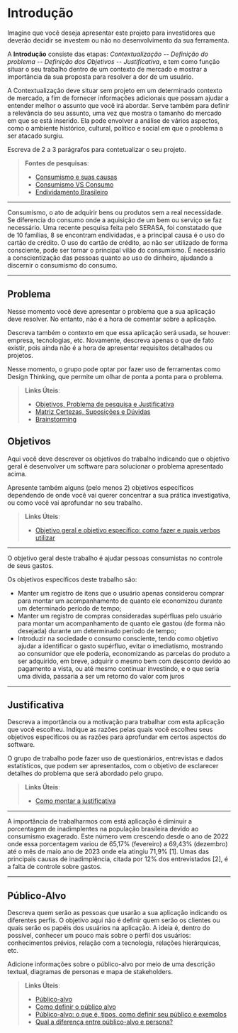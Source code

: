 # Introdução

Imagine que você deseja apresentar este projeto para investidores que deverão decidir se investem ou não no desenvolvimento da sua ferramenta.

A **Introdução** consiste das etapas: *Contextualização -- Definição do problema -- Definição dos Objetivos -- Justificativa*, e tem como função situar o seu trabalho dentro de um contexto de mercado e mostrar a importância da sua proposta para resolver a dor de um usuário.


A Contextualização deve situar sem projeto em um determinado contexto de mercado, a fim de fornecer informações adicionais que possam ajudar a entender melhor o assunto que você irá abordar. Serve também para definir a relevância do seu assunto, uma vez que mostra o tamanho do mercado em que se está inserido. Ela pode envolver a análise de vários aspectos, como o ambiente histórico, cultural, político e social em que o problema a ser atacado surgiu.

Escreva de 2 a 3 parágrafos para contetualizar o seu projeto.

 > **Fontes de pesquisas**:
> - [Consumismo e suas causas](https://www.politize.com.br/consumismo-o-que-e/#:~:text=O%20consumismo%20n%C3%A3o%20tem%20uma,propaganda%20utilizadas%20por%20organiza%C3%A7%C3%B5es%20empresariais.)
> - [Consumismo VS Consumo](https://www.idinheiro.com.br/financaspessoais/consumismo-como-evitar/)
> - [Endividamento Brasileiro](https://www.serasa.com.br/limpa-nome-online/blog/endividamento-no-brasil/)

---

 Consumismo, o ato de adquirir bens ou produtos sem a real necessidade. Se diferencia do consumo onde a aquisição de um bem ou serviço se faz necessário.
 Uma recente pesquisa feita pelo SERASA, foi constatado que de 10 famílias, 8 se encontram endividadas, e a principal causa é o uso do cartão de crédito. O uso do cartão de crédito, ao não ser utilizado de forma consciente, pode ser tornar o principal vilão do consumismo. 
  É necessário a conscientização das pessoas quanto ao uso do dinheiro, ajudando a discernir o consumismo do consumo. 

---

## Problema

Nesse momento você deve apresentar o problema que a sua aplicação deve  resolver. No entanto, não é a hora de comentar sobre a aplicação.

Descreva também o contexto em que essa aplicação será usada, se  houver: empresa, tecnologias, etc. Novamente, descreva apenas o que de  fato existir, pois ainda não é a hora de apresentar requisitos  detalhados ou projetos.

Nesse momento, o grupo pode optar por fazer uso  de ferramentas como Design Thinking, que permite um olhar de ponta a ponta para o problema.

> **Links Úteis**:
> - [Objetivos, Problema de pesquisa e Justificativa](https://medium.com/@versioparole/objetivos-problema-de-pesquisa-e-justificativa-c98c8233b9c3)
> - [Matriz Certezas, Suposições e Dúvidas](https://medium.com/educa%C3%A7%C3%A3o-fora-da-caixa/matriz-certezas-suposi%C3%A7%C3%B5es-e-d%C3%BAvidas-fa2263633655)
> - [Brainstorming](https://www.euax.com.br/2018/09/brainstorming/)

## Objetivos

Aqui você deve descrever os objetivos do trabalho indicando que o objetivo geral é desenvolver um software para solucionar o problema apresentado acima. 

Apresente também alguns (pelo menos 2) objetivos específicos dependendo de onde você vai querer concentrar a sua prática investigativa, ou como você vai aprofundar no seu trabalho.
 
> **Links Úteis**:
> - [Objetivo geral e objetivo específico: como fazer e quais verbos utilizar](https://blog.mettzer.com/diferenca-entre-objetivo-geral-e-objetivo-especifico/)

---

O objetivo geral deste trabalho é ajudar pessoas consumistas no controle de seus gastos. 

Os objetivos específicos deste trabalho são:
- Manter um registro de itens que o usuário apenas considerou comprar para montar um acompanhamento de quanto ele economizou durante um determinado período de tempo;
- Manter um registro de compras consideradas supérfluas pelo usuário para montar um acompanhamento de quanto ele gastou (de forma não desejada) durante um determinado período de tempo;
- Introduzir na sociedade o consumo consciente, tendo como objetivo ajudar a identificar o gasto supérfluo, evitar o imediatismo, mostrando ao consumidor que ele poderia, economizando as parcelas do produto a ser adquirido, em breve, adquirir o mesmo bem com desconto devido ao pagamento a vista, ou até mesmo continuar investindo, e o que seria uma dívida, passaria a ser um retorno do valor com juros 

---

## Justificativa

Descreva a importância ou a motivação para trabalhar com esta aplicação que você escolheu. Indique as razões pelas quais você escolheu seus objetivos específicos ou as razões para aprofundar em certos aspectos do software.

O grupo de trabalho pode fazer uso de questionários, entrevistas e dados estatísticos, que podem ser apresentados, com o objetivo de esclarecer detalhes do problema que será abordado pelo grupo.

> **Links Úteis**:
> - [Como montar a justificativa](https://guiadamonografia.com.br/como-montar-justificativa-do-tcc/)

---

A importância de trabalharmos com está aplicação é diminuir a porcentagem de inadimplentes na população brasileira devido ao consumismo exagerado. Este número vem crescendo desde o ano de 2022 onde essa porcentagem variou de 65,17% (fevereiro) a 69,43% (dezembro) até o mês de maio ano de 2023 onde ela atingiu 71,9% [1]. Umas das principais causas de inadimplência, citada por 12% dos entrevistados [2], é a falta de controle sobre gastos.

---

## Público-Alvo

Descreva quem serão as pessoas que usarão a sua aplicação indicando os diferentes perfis. O objetivo aqui não é definir quem serão os clientes ou quais serão os papéis dos usuários na aplicação. A ideia é, dentro do possível, conhecer um pouco mais sobre o perfil dos usuários: conhecimentos prévios, relação com a tecnologia, relações
hierárquicas, etc.

Adicione informações sobre o público-alvo por meio de uma descrição textual, diagramas de personas e mapa de stakeholders.

> **Links Úteis**:
> - [Público-alvo](https://blog.hotmart.com/pt-br/publico-alvo/)
> - [Como definir o público alvo](https://exame.com/pme/5-dicas-essenciais-para-definir-o-publico-alvo-do-seu-negocio/)
> - [Público-alvo: o que é, tipos, como definir seu público e exemplos](https://klickpages.com.br/blog/publico-alvo-o-que-e/)
> - [Qual a diferença entre público-alvo e persona?](https://rockcontent.com/blog/diferenca-publico-alvo-e-persona/)
